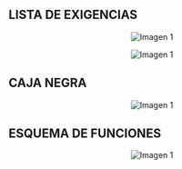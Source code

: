 ## LISTA DE EXIGENCIAS
<p align="center">
  <img src="https://github.com/aquinoestoyxd/FD-Grupo2/blob/main/Im%C3%A1genes/Lista_exigencias1.jpg" alt="Imagen 1"
</p>
<p align="center">
  <img src="https://github.com/aquinoestoyxd/FD-Grupo2/blob/main/Im%C3%A1genes/Lista_exigencias2.jpg" alt="Imagen 1"
</p>

## CAJA NEGRA
<p align="center">
  <img src="https://github.com/aquinoestoyxd/FD-Grupo2/blob/main/Imágenes/Caja%20Negra.jpg?raw=true" alt="Imagen 1"
</p>

## ESQUEMA DE FUNCIONES
<p align="center">
  <img src="https://github.com/aquinoestoyxd/FD-Grupo2/blob/main/Im%C3%A1genes/Esquema%20de%20funciones.png" alt="Imagen 1"
</p>

